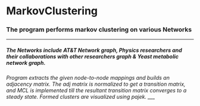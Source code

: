 # MarkovClustering

<h3> The program performs markov clustering on various Networks </h3>

***

<h5> The Networks include AT&T Network graph, Physics researchers and their collaborations with other researchers graph & Yeast metabolic network graph. </h5>

<h6> Program extracts the given node-to-node mappings and builds an adjacency matrix. The adj matrix is normalized to get a transition matrix, and MCL is implemented till the resultant transition matrix converges to a steady state. Formed clusters are visualized using pajek. 
___
